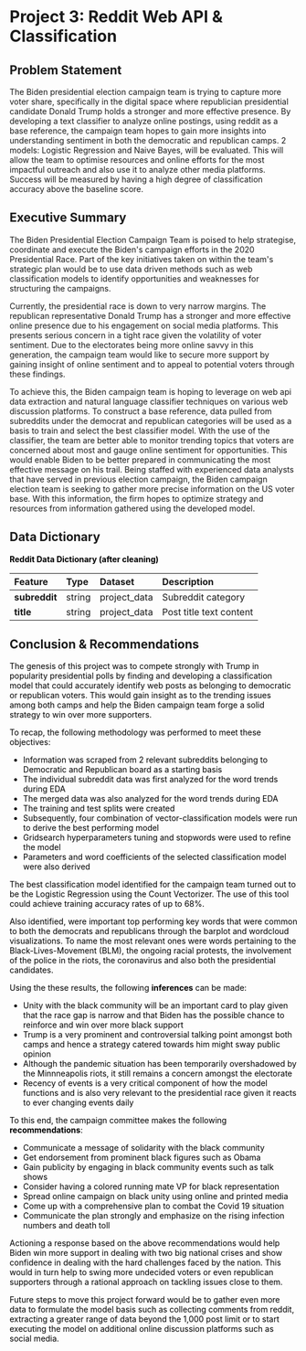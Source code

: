 # Project 3: Reddit Web API & Classification



## Problem Statement

The Biden presidential election campaign team is trying to capture more voter share, specifically in the digital space where republician presidential candidate Donald Trump holds a stronger and more effective presence. By developing a text classifier to analyze online postings, using reddit as a base reference, the campaign team hopes to gain more insights into understanding sentiment in both the democratic and republican camps. 2 models: Logistic Regression and Naive Bayes, will be evaluated. This will allow the team to optimise resources and online efforts for the most impactful outreach and also use it to analyze other media platforms. Success will be measured by having a high degree of classification accuracy above the baseline score.


## Executive Summary

The Biden Presidential Election Campaign Team is poised to help strategise, coordinate and execute the Biden's campaign efforts in the 2020 Presidential Race. Part of the key initiatives taken on within the team's strategic plan would be to use data driven methods such as web classification models to identify opportunities and weaknesses for structuring the campaigns.

Currently, the presidential race is down to very narrow margins. The republican representative Donald Trump has a stronger and more effective online presence due to his engagement on social media platforms. This presents serious concern in a tight race given the volatility of voter sentiment. Due to the electorates being more online savvy in this generation, the campaign team would like to secure more support by gaining insight of online sentiment and to appeal to potential voters through these findings.

To achieve this, the Biden campaign team is hoping to leverage on web api data extraction and natural language classifier techniques on various web discussion platforms. To construct a base reference, data pulled from subreddits under the democrat and republican categories will be used as a basis to train and select the best classifier model. With the use of the classifier, the team are better able to monitor trending topics that voters are concerned about most and gauge online sentiment for opportunities. This would enable Biden to be better prepared in communicating the most effective message on his trail.
Being staffed with experienced data analysts that have served in previous election campaign, the Biden campaign election team is seeking to gather more precise information on the US voter base. With this information, the firm hopes to optimize strategy and resources from information gathered using the developed model.


## Data Dictionary

<font color=black><b>Reddit Data Dictionary (after cleaning)</b></font>
    
|Feature                        |Type    |Dataset|Description
|:-----------------------       |:---    |:---|:---
|<b>subreddit</b>                |string|project_data|Subreddit category
|<b>title</b>                     |string |project_data|Post title text content



## Conclusion & Recommendations


<font color=black>
    
The genesis of this project was to compete strongly with Trump in popularity presidential polls by finding and developing a classification model that could accurately identify web posts as belonging to democratic or republican voters. This would gain insight as to the trending issues among both camps and help the Biden campaign team forge a solid strategy to win over more supporters.
   
To recap, the following methodology was performed to meet these objectives:
<ul>
<li>Information was scraped from 2 relevant subreddits belonging to Democratic and Republican board as a starting basis</li>
<li>The individual subreddit data was first analyzed for the word trends during EDA</li>
<li>The merged data was also analyzed for the word trends during EDA</li>
<li>The training and test splits were created</li>
<li>Subsequently, four combination of vector-classification models were run to derive the best performing model</li>
<li>Gridsearch hyperparameters tuning and stopwords were used to refine the model</li>
<li>Parameters and word coefficients of the selected classification model were also derived</li>
 </ul>   
The best classification model identified for the campaign team turned out to be the Logistic Regression using the Count Vectorizer. The use of this tool could achieve training accuracy rates of up to 68%.
    
Also identified, were important top performing key words that were common to both the democrats and republicans through the barplot and wordcloud visualizations. To name the most relevant ones were words pertaining to the Black-Lives-Movement (BLM), the ongoing racial protests, the involvement of the police in the riots, the coronavirus and also both the presidential candidates.
    
Using the these results, the following <b>inferences</b> can be made:
<ul>   
<li>Unity with the black community will be an important card to play given that the race gap is narrow and that Biden has the possible chance to reinforce and win over more black support</li>
<li>Trump is a very prominent and controversial talking point amongst both camps and hence a strategy catered towards him might sway public opinion</li>   
<li>Although the pandemic situation has been temporarily overshadowed by the Minnneapolis riots, it still remains a concern amongst the electorate</li> 
<li>Recency of events is a very critical component of how the model functions and is also very relevant to the presidential race given it reacts to ever changing events daily</li> 
</ul>   
To this end, the campaign committee makes the following <b>recommendations</b>:
<ul>
<li>Communicate a message of solidarity with the black community</li>  
<li>Get endorsement from prominent black figures such as Obama</li>      
<li>Gain publicity by engaging in black community events such as talk shows</li>     
<li>Consider having a colored running mate VP for black representation</li>      
<li>Spread online campaign on black unity using online and printed media</li>    
<li>Come up with a comprehensive plan to combat the Covid 19 situation</li>    
<li>Communicate the plan strongly and emphasize on the rising infection numbers and death toll</li> 
</ul>   
Actioning a response based on the above recommendations would help Biden win more support in dealing with two big national crises and show confidence in dealing with the hard challenges faced by the nation. This would in turn help to swing more undecided voters or even republican supporters through a rational approach on tackling issues close to them.

Future steps to move this project forward would be to gather even more data to formulate the model basis such as collecting comments from reddit, extracting a greater range of data beyond the 1,000 post limit or to start executing the model on additional online discussion platforms such as social media.

</font>
